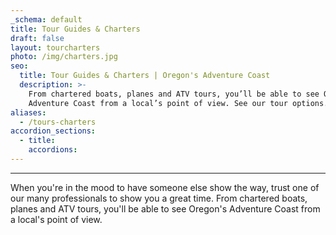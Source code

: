 ```yaml
---
_schema: default
title: Tour Guides & Charters
draft: false
layout: tourcharters
photo: /img/charters.jpg
seo:
  title: Tour Guides & Charters | Oregon's Adventure Coast
  description: >-
    From chartered boats, planes and ATV tours, you’ll be able to see Oregon’s
    Adventure Coast from a local’s point of view. See our tour options.
aliases:
  - /tours-charters
accordion_sections:
  - title:
    accordions:
---
```

---

When you're in the mood to have someone else show the way, trust one of our many professionals to show you a great time. From chartered boats, planes and ATV tours, you'll be able to see Oregon's Adventure Coast from a local's point of view.